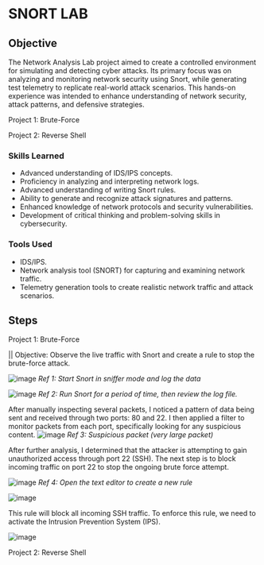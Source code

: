 # SNORT LAB

## Objective

The Network Analysis Lab project aimed to create a controlled environment for simulating and detecting cyber attacks. Its primary focus was on analyzing and monitoring network security using Snort, while generating test telemetry to replicate real-world attack scenarios. This hands-on experience was intended to enhance understanding of network security, attack patterns, and defensive strategies.

Project 1: Brute-Force 

Project 2: Reverse Shell

### Skills Learned

- Advanced understanding of IDS/IPS concepts.
- Proficiency in analyzing and interpreting network logs.
- Advanced understanding of writing Snort rules.
- Ability to generate and recognize attack signatures and patterns.
- Enhanced knowledge of network protocols and security vulnerabilities.
- Development of critical thinking and problem-solving skills in cybersecurity.

### Tools Used

- IDS/IPS.
- Network analysis tool (SNORT) for capturing and examining network traffic.
- Telemetry generation tools to create realistic network traffic and attack scenarios.

## Steps
Project 1: Brute-Force  

||  Objective: Observe the live traffic with Snort and create a rule to stop the brute-force attack. 

![image](https://github.com/user-attachments/assets/6cd4d4cc-ad55-47a5-baad-1507cedc1cd9)
*Ref 1: Start Snort in sniffer mode and log the data*

![image](https://github.com/user-attachments/assets/073e77c9-1a55-4a24-9084-f41bf54a2955)
*Ref 2: Run Snort for a period of time, then review the log file.*

After manually inspecting several packets, I noticed a pattern of data being sent and received through two ports: 80 and 22. I then applied a filter to monitor packets from each port, specifically looking for any suspicious content.
![image](https://github.com/user-attachments/assets/298dabd2-601c-4cbc-b717-09a783fbf427)
*Ref 3: Suspicious packet (very large packet)*

After further analysis, I determined that the attacker is attempting to gain unauthorized access through port 22 (SSH). The next step is to block incoming traffic on port 22 to stop the ongoing brute force attempt.

![image](https://github.com/user-attachments/assets/5e79284c-69f7-4d09-921b-3de3089bec01)
*Ref 4: Open the text editor to create a new rule*

![image](https://github.com/user-attachments/assets/07b51c0f-55ed-47e1-ae2c-328a4cb52492)

This rule will block all incoming SSH traffic. To enforce this rule, we need to activate the Intrusion Prevention System (IPS).

![image](https://github.com/user-attachments/assets/966ab1ff-7761-4af2-8888-b7c99f3fd527)




Project 2: Reverse Shell
